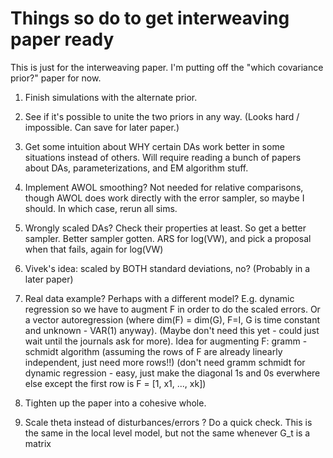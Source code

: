 Things so do to get interweaving paper ready
==========

This is just for the interweaving paper. I'm putting off the "which covariance prior?" paper for now.

1. Finish simulations with the alternate prior.

2. See if it's possible to unite the two priors in any way. (Looks hard / impossible. Can save for later paper.)

3. Get some intuition about WHY certain DAs work better in some situations instead of others. Will require reading a bunch of papers about DAs, parameterizations, and EM algorithm stuff.

4. Implement AWOL smoothing? Not needed for relative comparisons, though AWOL does work directly with the error sampler, so maybe I should. In which case, rerun all sims. 

5. Wrongly scaled DAs? Check their properties at least. So get a better sampler.
   Better sampler gotten. ARS for log(VW), and pick a proposal when that fails, again for log(VW)

6. Vivek's idea: scaled by BOTH standard deviations, no? (Probably in a later paper)

7. Real data example? Perhaps with a different model? E.g. dynamic regression so we have to augment F in order to do the scaled errors. Or a vector autoregression (where dim(F) = dim(G), F=I, G is time constant and unknown - VAR(1) anyway). (Maybe don't need this yet - could just wait until the journals ask for more).
   Idea for augmenting F: gramm - schmidt algorithm (assuming the rows of F are already linearly independent, just need more rows!!) 
   (don't need gramm schmidt for dynamic regression - easy, just make the diagonal 1s and 0s everwhere else except the first row is F = [1, x1, ..., xk])

8. Tighten up the paper into a cohesive whole.

9. Scale theta instead of disturbances/errors ? Do a quick check.
   This is the same in the local level model, but not the same whenever G_t is a matrix
